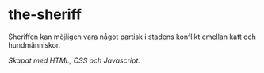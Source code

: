 # the-sheriff


Sheriffen kan möjligen vara något partisk i stadens konflikt emellan katt och hundmänniskor. 



*Skapat med HTML, CSS och Javascript.*


